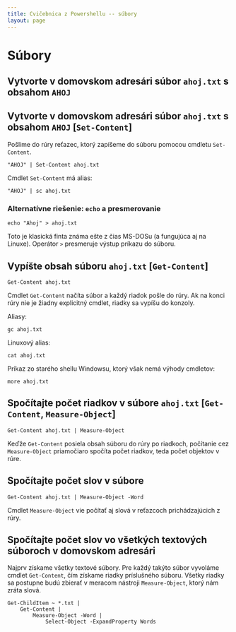 ```yaml
---
title: Cvičebnica z Powershellu -- súbory
layout: page
---
```

Súbory
======

Vytvorte v domovskom adresári súbor `ahoj.txt` s obsahom `AHOJ`
---------------------------------------------------------------

Vytvorte v domovskom adresári súbor `ahoj.txt` s obsahom `AHOJ` [`Set-Content`]
-------------------------------------------------------------------------------
Pošlime do rúry reťazec, ktorý zapíšeme do súboru pomocou cmdletu
`Set-Content`.

	"AHOJ" | Set-Content ahoj.txt

Cmdlet `Set-Content` má alias:

	"AHOJ" | sc ahoj.txt

### Alternatívne riešenie: `echo` a presmerovanie

	echo "Ahoj" > ahoj.txt

Toto je klasická finta známa ešte z čias MS-DOSu (a fungujúca aj na Linuxe).
Operátor `>` presmeruje výstup príkazu do súboru.

Vypíšte obsah súboru `ahoj.txt` [`Get-Content`]
-----------------------------------------------

	Get-Content ahoj.txt 

Cmdlet `Get-Content` načíta súbor a každý riadok pošle do rúry. Ak na
konci rúry nie je žiadny explicitný cmdlet, riadky sa vypíšu do konzoly.

Aliasy:

	gc ahoj.txt

Linuxový alias:

	cat ahoj.txt 

Príkaz zo starého shellu Windowsu, ktorý však nemá výhody cmdletov:

	more ahoj.txt 

Spočítajte počet riadkov v súbore `ahoj.txt` [`Get-Content`, `Measure-Object`]
------------------------------------------------------------------------------

    Get-Content ahoj.txt | Measure-Object 

Keďže `Get-Content` posiela obsah súboru do rúry po riadkoch, počítanie
cez `Measure-Object` priamočiaro spočíta počet riadkov, teda počet
objektov v rúre.

Spočítajte počet slov v súbore
------------------------------

    Get-Content ahoj.txt | Measure-Object -Word

Cmdlet `Measure-Object` vie počítať aj slová v reťazcoch prichádzajúcich
z rúry.

Spočítajte počet slov vo všetkých textových súboroch v domovskom adresári
-------------------------------------------------------------------------
Najprv získame všetky textové súbory. Pre každý takýto súbor
vyvoláme cmdlet `Get-Content`, čím získame riadky príslušného súboru.
Všetky riadky sa postupne budú zbierať v meracom nástroji `Measure-Object`,
ktorý nám zráta slová.

    Get-ChildItem ~ *.txt | 
        Get-Content | 
            Measure-Object -Word | 
                Select-Object -ExpandProperty Words

